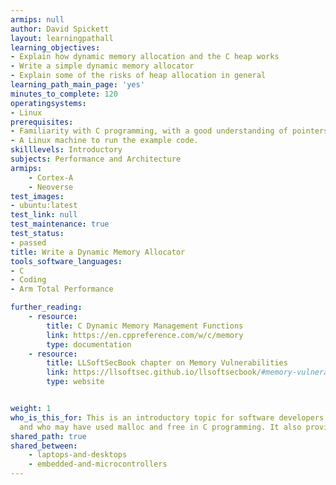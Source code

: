 ```yaml
---
armips: null
author: David Spickett
layout: learningpathall
learning_objectives:
- Explain how dynamic memory allocation and the C heap works
- Write a simple dynamic memory allocator
- Explain some of the risks of heap allocation in general
learning_path_main_page: 'yes'
minutes_to_complete: 120
operatingsystems:
- Linux
prerequisites:
- Familiarity with C programming, with a good understanding of pointers.
- A Linux machine to run the example code.
skilllevels: Introductory
subjects: Performance and Architecture
armips:
    - Cortex-A
    - Neoverse
test_images:
- ubuntu:latest
test_link: null
test_maintenance: true
test_status:
- passed
title: Write a Dynamic Memory Allocator
tools_software_languages:
- C 
- Coding
- Arm Total Performance

further_reading:
    - resource:
        title: C Dynamic Memory Management Functions
        link: https://en.cppreference.com/w/c/memory
        type: documentation
    - resource:
        title: LLSoftSecBook chapter on Memory Vulnerabilities
        link: https://llsoftsec.github.io/llsoftsecbook/#memory-vulnerability-based-attacks
        type: website


weight: 1
who_is_this_for: This is an introductory topic for software developers learning about dynamic memory allocation for the first time,
  and who may have used malloc and free in C programming. It also provides a starting point to explore more advanced memory allocation topics.
shared_path: true
shared_between:
    - laptops-and-desktops
    - embedded-and-microcontrollers
---
```

